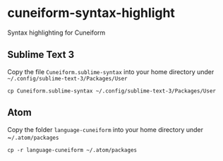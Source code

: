 # cuneiform-syntax-highlight
Syntax highlighting for Cuneiform

## Sublime Text 3

Copy the file `Cuneiform.sublime-syntax` into your home directory under `~/.config/sublime-text-3/Packages/User`

    cp Cuneiform.sublime-syntax ~/.config/sublime-text-3/Packages/User

## Atom

Copy the folder `language-cuneiform` into your home directory under ~`/.atom/packages`

    cp -r language-cuneiform ~/.atom/packages